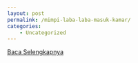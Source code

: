 ```yaml
---
layout: post
permalink: /mimpi-laba-laba-masuk-kamar/
categories:
    - Uncategorized
---
```


[Baca Selengkapnya](/07)